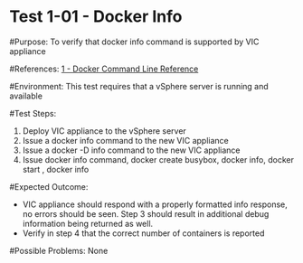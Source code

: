 Test 1-01 - Docker Info
=======

#Purpose:
To verify that docker info command is supported by VIC appliance

#References:
[1 - Docker Command Line Reference](https://docs.docker.com/engine/reference/commandline/info/)

#Environment:
This test requires that a vSphere server is running and available

#Test Steps:
1. Deploy VIC appliance to the vSphere server
2. Issue a docker info command to the new VIC appliance
3. Issue a docker -D info command to the new VIC appliance
4. Issue docker info command, docker create busybox, docker info, docker start <containerID>, docker info

#Expected Outcome:
* VIC appliance should respond with a properly formatted info response, no errors should be seen. Step 3 should result in additional debug information being returned as well.
* Verify in step 4 that the correct number of containers is reported

#Possible Problems:
None